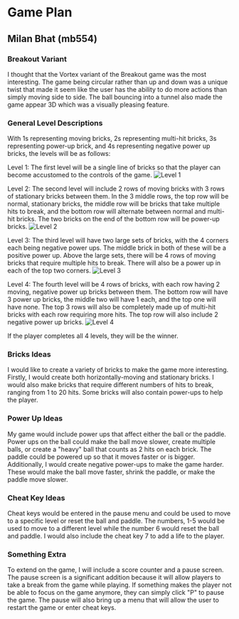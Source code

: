 # Game Plan
## Milan Bhat (mb554)


### Breakout Variant

I thought that the Vortex variant of the Breakout game was the most interesting.
The game being circular rather than up and down was a unique twist 
that made it seem like the user has the ability to do more actions
than simply moving side to side. The ball bouncing into a tunnel
also made the game appear 3D which was a visually pleasing feature. 


### General Level Descriptions

With 1s representing moving bricks, 2s representing multi-hit bricks, 3s 
representing power-up brick, and 4s representing negative power up bricks, the levels will be as follows:



Level 1: The first level will be a single line of bricks so that the player can 
         become accustomed to the controls of the game.
![Level 1](IMG_2285.jpg)


Level 2: The second level will include 2 rows of moving bricks with 3 rows of 
stationary bricks between them. In the 3 middle rows, the top row will
be normal, stationary bricks, the middle row will be bricks that take multiple
hits to break, and the bottom row will alternate between normal and multi-hit bricks.
The two bricks on the end of the bottom row will be power-up bricks.
![Level 2](IMG_2289%202.jpg)



Level 3: The third level will have two large sets of bricks, with the 4 corners each being 
negative power ups. The middle brick in both of these will be a positive power up.
Above the large sets, there will be 4 rows of moving bricks that require
multiple hits to break. There will also be a power up in each of the 
top two corners.
![Level 3](IMG_2290.jpg)



Level 4: The fourth level will be 4 rows of bricks, with each row having
2 moving, negative power up bricks between them. The bottom row will have 3 
power up bricks, the middle two will have 1 each, and the top one will have 
none. The top 3 rows will also be completely made up of multi-hit bricks with
each row requiring more hits. The top row will also include 2 negative power up bricks.
![Level 4](IMG_2291.jpg)


If the player completes all 4 levels, they will be the winner. 

### Bricks Ideas

I would like to create a variety of bricks to make the game more interesting.
Firstly, I would create both horizontally-moving and stationary bricks. I would also make bricks
that require different numbers of hits to break, ranging from 1 to 20 hits.
Some bricks will also contain power-ups to help the player. 

### Power Up Ideas

My game would include power ups that affect either the ball or the 
paddle. Power ups on the ball could make the ball move slower, create multiple balls,
or create a "heavy" ball that counts as 2 hits on each brick. The paddle
could be powered up so that it moves faster or is bigger. Additionally,
I would create negative power-ups to make the game harder. These would make the ball move faster, shrink the paddle,
or make the paddle move slower. 



### Cheat Key Ideas

Cheat keys would be entered in the pause menu and could be used 
to move to a specific level or reset the ball and paddle. The numbers, 1-5 would 
be used to move to a different level while the number 6 would reset the ball and paddle. 
I would also include the cheat key 7 to add a life to the player.

### Something Extra

To extend on the game, I will include a score counter and a pause screen.
The pause screen is a significant addition because it will allow players
to take a break from the game while playing. If something makes the player
not be able to focus on the game anymore, they can simply click "P" to
pause the game. The pause will also bring up a menu that will allow the user
to restart the game or enter cheat keys. 
